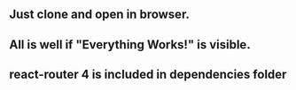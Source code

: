 ## Just clone and open in browser.

## All is well if "Everything Works!" is visible.

## react-router 4 is included in dependencies folder
